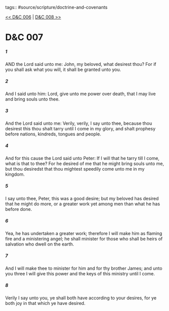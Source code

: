 tags:: #source/scripture/doctrine-and-covenants

[<< D&C 006](source/scripture/doctrine-and-covenants/D&C_006.md) | [D&C 008 >>](source/scripture/doctrine-and-covenants/D&C_008.md)

# D&C 007

##### 1

AND the Lord said unto me: John, my beloved, what desirest thou? For if you shall ask what you will, it shall be granted unto you.

##### 2

And I said unto him: Lord, give unto me power over death, that I may live and bring souls unto thee.

##### 3

And the Lord said unto me: Verily, verily, I say unto thee, because thou desirest this thou shalt tarry until I come in my glory, and shalt prophesy before nations, kindreds, tongues and people.

##### 4

And for this cause the Lord said unto Peter: If I will that he tarry till I come, what is that to thee? For he desired of me that he might bring souls unto me, but thou desiredst that thou mightest speedily come unto me in my kingdom.

##### 5

I say unto thee, Peter, this was a good desire; but my beloved has desired that he might do more, or a greater work yet among men than what he has before done.

##### 6

Yea, he has undertaken a greater work; therefore I will make him as flaming fire and a ministering angel; he shall minister for those who shall be heirs of salvation who dwell on the earth.

##### 7

And I will make thee to minister for him and for thy brother James; and unto you three I will give this power and the keys of this ministry until I come.

##### 8

Verily I say unto you, ye shall both have according to your desires, for ye both joy in that which ye have desired.
